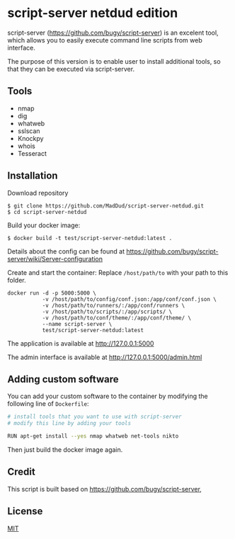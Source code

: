 # script-server netdud edition

script-server (https://github.com/bugy/script-server) is an excelent tool, which allows you to easily execute command line scripts from web interface.

The purpose of this version is to enable user to install additional tools, so that they can be executed via script-server. 

## Tools

* nmap
* dig
* whatweb
* sslscan
* Knockpy
* whois
* Tesseract

## Installation

Download repository
```
$ git clone https://github.com/MadDud/script-server-netdud.git
$ cd script-server-netdud
```

Build your docker image:

```
$ docker build -t test/script-server-netdud:latest .
```
Details about the config can be found at https://github.com/bugy/script-server/wiki/Server-configuration

Create and start the container:
Replace `/host/path/to` with your path to this folder.

```
docker run -d -p 5000:5000 \
           -v /host/path/to/config/conf.json:/app/conf/conf.json \
           -v /host/path/to/runners/:/app/conf/runners \
           -v /host/path/to/scripts/:/app/scripts/ \
           -v /host/path/to/conf/theme/:/app/conf/theme/ \
           --name script-server \
           test/script-server-netdud:latest
```

The application is available at http://127.0.0.1:5000

The admin interface is available at http://127.0.0.1:5000/admin.html

## Adding custom software

You can add your custom software to the container by modifying the following line of `Dockerfile`:

```bash
# install tools that you want to use with script-server
# modify this line by adding your tools

RUN apt-get install --yes nmap whatweb net-tools nikto
```

Then just build the docker image again.

## Credit

This script is built based on https://github.com/bugy/script-server,

## License
[MIT](https://choosealicense.com/licenses/mit/)
